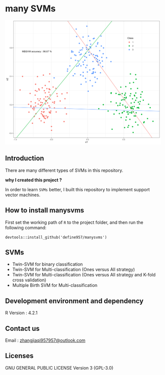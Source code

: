 # many SVMs

![Image text](MBSVM.png)

## Introduction

There are many different types of SVMs in this repository. 

**why I created this project ?**

In order to learn `SVMs` better, I built this repository to implement support vector machines.

## How to install manysvms

First set the working path of `R` to the project folder, and then run the following command:

```{r}
devtools::install_github('define957/manysvms')
```

## SVMs

+ Twin-SVM for binary classification
+ Twin-SVM for Multi-classification (Ones versus All strategy) 
+ Twin-SVM for Multi-classification (Ones versus All strategy and K-fold cross validation) 
+ Multiple Birth SVM for Multi-classification

## Development environment and dependency

R Version : 4.2.1

## Contact us

Email : zhangjiaqi957957@outlook.com

## Licenses

GNU GENERAL PUBLIC LICENSE Version 3 (GPL-3.0)
